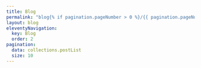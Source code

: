 ```yaml
---
title: Blog
permalink: "blog{% if pagination.pageNumber > 0 %}/{{ pagination.pageNumber + 1 }}{% endif %}/index.html"
layout: blog
eleventyNavigation:
  key: Blog
  order: 2
pagination:
  data: collections.postList
  size: 10
---
```

